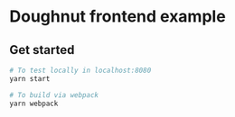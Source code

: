 # Doughnut frontend example

## Get started

```bash
# To test locally in localhost:8080
yarn start

# To build via webpack
yarn webpack
```
